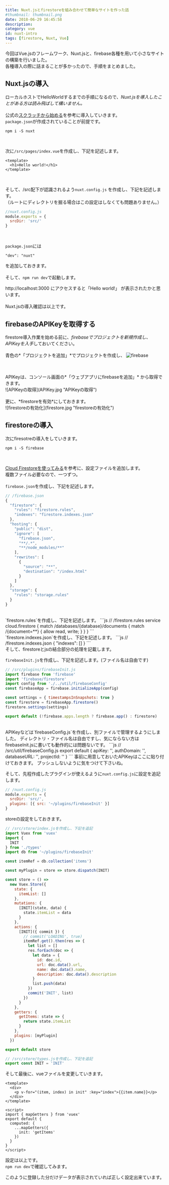 ```yaml
---
title: Nuxt.jsとfirestoreを組み合わせて簡単なサイトを作った話
#thumbnail: thumbnail.png
date: 2018-06-29 16:45:58
description:
category: vue
id: nuxt-intro
tags: [firestore, Nuxt, Vue]
---
```


今回はVue.jsのフレームワーク、Nuxt.jsと、firebase各種を用いて小さなサイトの構築を行いました。  
各種導入の際に詰まることが多かったので、手順をまとめました。  

<!-- toc -->

## Nuxt.jsの導入
ローカルホストでHelloWorldするまでの手順になるので、*Nuxt.jsを導入したことがある方は読み飛ばして構いません。*  
<br>
公式の[スクラッチから始める](https://ja.nuxtjs.org/guide/installation#%E3%82%B9%E3%82%AF%E3%83%A9%E3%83%83%E3%83%81%E3%81%8B%E3%82%89%E5%A7%8B%E3%82%81%E3%82%8B)を参考に導入していきます。  
`package.json`が作成されていることが前提です。  

```console
npm i -S nuxt
```

<br>

次に`/src/pages/index.vue`を作成し、下記を記述します。  
```vue
<template>
  <h1>Hello world!</h1>
</template>
```

<br>

そして、/src配下が認識されるよう`nuxt.config.js` を作成し、下記を記述します。  
（ルートにディレクトリを掘る場合はこの設定はしなくても問題ありません。）
```js
//nuxt.config.js
module.exports = {
  srcDir: 'src/'
}
```

<br>

`package.json`には
```console
"dev": "nuxt"
```
を追加しておきます。  
<br>
そして、`npm run dev`で起動します。

http://localhost:3000 にアクセスすると「Hello world!」 が表示されたかと思います。  
<br>
Nuxt.jsの導入確認は以上です。  


## firebaseのAPIKeyを取得する

firestore導入作業を始める前に、*firebaseでプロジェクトを新規作成し、APIKeyを入手*しておいてください。  
<br>
青色の*「プロジェクトを追加」*でプロジェクトを作成し、
![firebase](firebase.jpg "firebase")

<br>
<br>
APIKeyは、コンソール画面の*「ウェブアプリにfirebaseを追加」* から取得できます。  
<br>
![APIKeyの取得](APIKey.jpg "APIKeyの取得")

<br>
<br>
更に、*firestoreを有効*にしておきます。  
<br>
![firestoreの有効化](firestore.jpg "firestoreの有効化")


## firestoreの導入
次にfiresotreの導入をしていきます。  

```console
npm i -S firebase
```
<br>

[Cloud Firestoreを使ってみる](https://firebase.google.com/docs/firestore/quickstart?hl=ja)を参考に、設定ファイルを追加します。  
複数ファイル必要なので、一つずつ。  
<br>
`firebase.json`を作成し、下記を記述します。
```js
// /firebase.json
{
  "firestore": {
    "rules": "firestore.rules",
    "indexes": "firestore.indexes.json"
  },
  "hosting": {
    "public": "dist",
    "ignore": [
      "firebase.json",
      "**/.*",
      "**/node_modules/**"
    ],
    "rewrites": [
      {
        "source": "**",
        "destination": "/index.html"
      }
    ]
  },
  "storage": {
    "rules": "storage.rules"
  }
}
```

<br>
`firestore.rules`を作成し、下記を記述します。
```js
// /firestore.rules
service cloud.firestore {
  match /databases/{database}/documents {
    match /{document=**} {
      allow read, write;
    }
  }
}
```

<br>
`firestore.indexes.json`を作成し、下記を記述します。
```js
// /firestore.indexes.json
{
  "indexes": []
}
```

<br>
そして、firestoreとjsの結合部分の処理を記載します。  

`firebaseInit.js`を作成し、下記を記述します。(ファイル名は自由です)

```js
// /src/plugins/firebaseInit.js
import firebase from 'firebase'
import 'firebase/firestore'
import config from './../util/firebaseConfig'
const firebaseApp = firebase.initializeApp(config)

const settings = { timestampsInSnapshots: true }
const firestore = firebaseApp.firestore()
firestore.settings(settings)

export default (!firebase.apps.length ? firebase.app() : firestore)
```

<br>
APIKeyなどは`firebaseConfig.js`を作成し、別ファイルで管理するようにしました。  
ディレクトリ・ファイル名は自由ですし、気にならない方はfirebaseInit.jsに書いても動作的には問題ないです。  
```js
// /src/util/firebaseConfig.js
export default {
  apiKey: '',
  authDomain: '',
  databaseURL: '',
  projectId: ''
}
```
事前に用意しておいたAPIKeyはここに貼り付けておきます。  
プッシュしないように気をつけて下さいね。  

<br>

そして、先程作成したプラグインが使えるように`nuxt.config.js`に設定を追記します。  
```js
// /nuxt.config.js
module.exports = {
  srcDir: 'src/',
  plugins: [{ src: '~/plugins/firebaseInit' }]
}
```

storeの設定をしておきます。
```js
// /src/store/index.jsを作成し、下記を追記
import Vuex from 'vuex'
import {
  INIT
} from './types'
import db from '~/plugins/firebaseInit'

const itemRef = db.collection('items')

const myPlugin = store => store.dispatch(INIT)

const store = () =>
  new Vuex.Store({
    state: {
      itemList: []
    },
    mutations: {
      [INIT](state, data) {
        state.itemList = data
      }
    },
    actions: {
      [INIT]({ commit }) {
        // commit('LOADING', true)
        itemRef.get().then(res => {
          let list = []
          res.forEach(doc => {
            let data = {
              id: doc.id,
              url: doc.data().url,
              name: doc.data().name,
              description: doc.data().description
            }
            list.push(data)
          })
          commit('INIT', list)
        })
      }
    },
    getters: {
      getItems: state => {
        return state.itemList
      }
    },
    plugins: [myPlugin]
  })

export default store
```

```js
// /src/store/types.jsを作成し、下記を追記
export const INIT = 'INIT'
```

そして最後に、vueファイルを変更していきます。
```vue
<template>
  <div>
    <p v-for="(item, index) in init" :key="index">{{item.name}}</p>
  </div>
</template>

<script>
import { mapGetters } from 'vuex'
export default {
  computed: {
    ...mapGetters({
      init: 'getItems'
    })
  }
}
</script>
```

設定は以上です。  
`npm run dev`で確認してみます。  

このように登録した分だけデータが表示されていれば正しく設定出来ています。